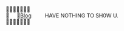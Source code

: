 🍟🍟🍟🍟🍟🍟🍟 <br/>
🍟 &nbsp; &nbsp;  📘[Blog](https://sjh9391985.tistory.com/) &nbsp; &nbsp; &nbsp; &nbsp; HAVE NOTHING TO SH0W U. <br/>
🍟🍟🍟🍟🍟🍟🍟


<!--- 📃[Resume](https://sjh9391985.github.io/)  -- >
